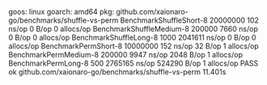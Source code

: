 goos: linux
goarch: amd64
pkg: github.com/xaionaro-go/benchmarks/shuffle-vs-perm
BenchmarkShuffleShort-8    	20000000	       102 ns/op	       0 B/op	       0 allocs/op
BenchmarkShuffleMedium-8   	  200000	      7660 ns/op	       0 B/op	       0 allocs/op
BenchmarkShuffleLong-8     	    1000	   2041611 ns/op	       0 B/op	       0 allocs/op
BenchmarkPermShort-8       	10000000	       152 ns/op	      32 B/op	       1 allocs/op
BenchmarkPermMedium-8      	  200000	      9947 ns/op	    2048 B/op	       1 allocs/op
BenchmarkPermLong-8        	     500	   2765165 ns/op	  524290 B/op	       1 allocs/op
PASS
ok  	github.com/xaionaro-go/benchmarks/shuffle-vs-perm	11.401s
